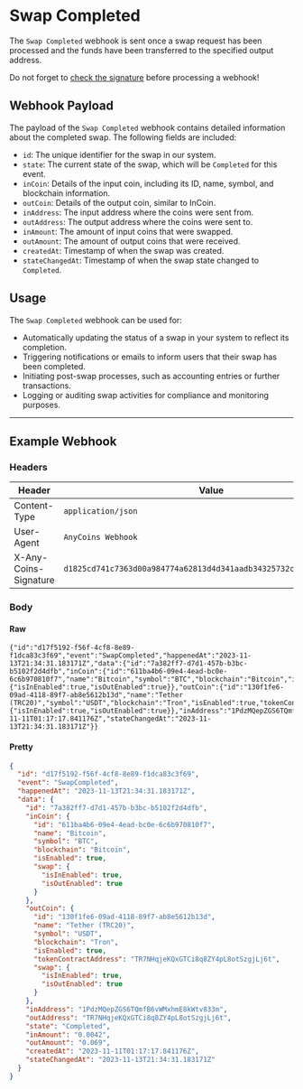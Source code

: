 # Swap Completed

The `Swap Completed` webhook is sent once a swap request has been processed and the funds have been transferred to the specified output address.

<div class="warning">
Do not forget to <a href="../signature.html">check the signature</a> before processing a webhook!
</div>

## Webhook Payload

The payload of the `Swap Completed` webhook contains detailed information about the completed swap. The following fields are included:

- `id`: The unique identifier for the swap in our system.
- `state`: The current state of the swap, which will be `Completed` for this event.
- `inCoin`: Details of the input coin, including its ID, name, symbol, and blockchain information.
- `outCoin`: Details of the output coin, similar to InCoin.
- `inAddress`: The input address where the coins were sent from.
- `outAddress`: The output address where the coins were sent to.
- `inAmount`: The amount of input coins that were swapped.
- `outAmount`: The amount of output coins that were received.
- `createdAt`: Timestamp of when the swap was created.
- `stateChangedAt`: Timestamp of when the swap state changed to `Completed`.

## Usage

The `Swap Completed` webhook can be used for:

- Automatically updating the status of a swap in your system to reflect its completion.
- Triggering notifications or emails to inform users that their swap has been completed.
- Initiating post-swap processes, such as accounting entries or further transactions.
- Logging or auditing swap activities for compliance and monitoring purposes.

---

## Example Webhook

### Headers

| Header                | Value                                                              |
|-----------------------|--------------------------------------------------------------------|
| Content-Type          | `application/json`                                                 |
| User-Agent            | `AnyCoins Webhook`                                                 |
| X-Any-Coins-Signature | `d1825cd741c7363d00a984774a62813d4d341aadb34325732cfa2e3e8c03e55e` |

### Body

#### Raw

```
{"id":"d17f5192-f56f-4cf8-8e89-f1dca83c3f69","event":"SwapCompleted","happenedAt":"2023-11-13T21:34:31.183171Z","data":{"id":"7a382ff7-d7d1-457b-b3bc-b5102f2d4dfb","inCoin":{"id":"611ba4b6-09e4-4ead-bc0e-6c6b970810f7","name":"Bitcoin","symbol":"BTC","blockchain":"Bitcoin","isEnabled":true,"swap":{"isInEnabled":true,"isOutEnabled":true}},"outCoin":{"id":"130f1fe6-09ad-4118-89f7-ab8e5612b13d","name":"Tether (TRC20)","symbol":"USDT","blockchain":"Tron","isEnabled":true,"tokenContractAddress":"TR7NHqjeKQxGTCi8q8ZY4pL8otSzgjLj6t","swap":{"isInEnabled":true,"isOutEnabled":true}},"inAddress":"1PdzMQepZGS6TQmfB6vWMxhmE8kWtv833m","outAddress":"TR7NHqjeKQxGTCi8q8ZY4pL8otSzgjLj6t","state":"Completed","inAmount":"0.0042","outAmount":"0.069","createdAt":"2023-11-11T01:17:17.841176Z","stateChangedAt":"2023-11-13T21:34:31.183171Z"}}
```

#### Pretty

```json
{
  "id": "d17f5192-f56f-4cf8-8e89-f1dca83c3f69",
  "event": "SwapCompleted",
  "happenedAt": "2023-11-13T21:34:31.183171Z",
  "data": {
    "id": "7a382ff7-d7d1-457b-b3bc-b5102f2d4dfb",
    "inCoin": {
      "id": "611ba4b6-09e4-4ead-bc0e-6c6b970810f7",
      "name": "Bitcoin",
      "symbol": "BTC",
      "blockchain": "Bitcoin",
      "isEnabled": true,
      "swap": {
        "isInEnabled": true,
        "isOutEnabled": true
      }
    },
    "outCoin": {
      "id": "130f1fe6-09ad-4118-89f7-ab8e5612b13d",
      "name": "Tether (TRC20)",
      "symbol": "USDT",
      "blockchain": "Tron",
      "isEnabled": true,
      "tokenContractAddress": "TR7NHqjeKQxGTCi8q8ZY4pL8otSzgjLj6t",
      "swap": {
        "isInEnabled": true,
        "isOutEnabled": true
      }
    },
    "inAddress": "1PdzMQepZGS6TQmfB6vWMxhmE8kWtv833m",
    "outAddress": "TR7NHqjeKQxGTCi8q8ZY4pL8otSzgjLj6t",
    "state": "Completed",
    "inAmount": "0.0042",
    "outAmount": "0.069",
    "createdAt": "2023-11-11T01:17:17.841176Z",
    "stateChangedAt": "2023-11-13T21:34:31.183171Z"
  }
}
```
